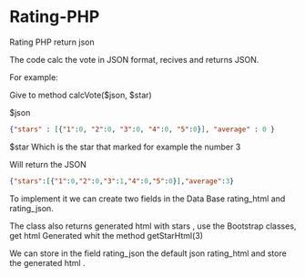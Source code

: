 # Rating-PHP
 Rating PHP return json
 
 The code calc the vote in JSON format, recives and returns JSON.
 
 
 For example:
 
 Give to method calcVote($json, $star)
 
 $json
 ```json
{"stars" : [{"1":0, "2":0, "3":0, "4":0, "5":0}], "average" : 0 }
```
$star
Which is the star that marked for example the number 3

Will return the JSON

 ```json
{"stars":[{"1":0,"2":0,"3":1,"4":0,"5":0}],"average":3}
```


To implement it we can create two fields in the Data Base rating_html and rating_json.

The class also returns generated html with stars , use the Bootstrap classes, get html Generated whit the method getStarHtml(3)

We can store in the field rating_json the default json rating_html and store the generated html .
